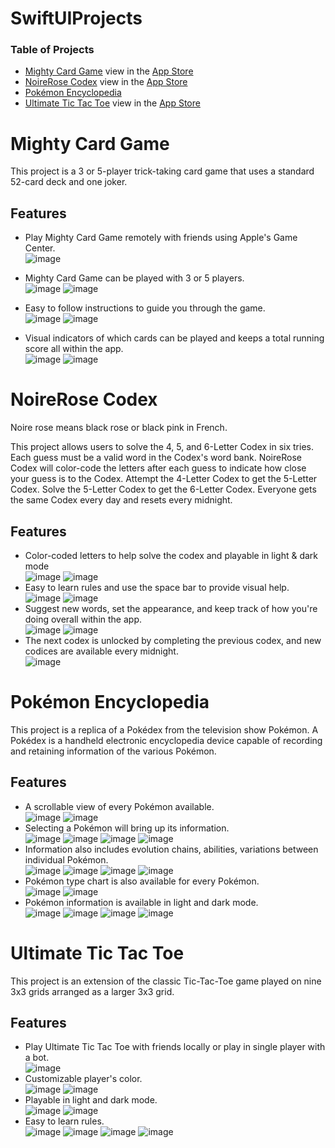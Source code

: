 # SwiftUIProjects

### Table of Projects
- [Mighty Card Game](#mighty) view in the [App Store](https://apps.apple.com/us/app/mighty-card-game/id1621810442)
- [NoireRose Codex](#noirerose-codex) view in the [App Store](https://apps.apple.com/us/app/noirerose-codex/id1612392088)
- [Pokémon Encyclopedia](#pokémon-encyclopedia)
- [Ultimate Tic Tac Toe](#ultimate-tic-tac-toe) view in the [App Store](https://apps.apple.com/us/app/ultimate-tic-tac-toe-ll/id1585512106)

# Mighty Card Game
This project is a 3 or 5-player trick-taking card game that uses a standard 52-card deck and one joker.

## Features
- Play Mighty Card Game remotely with friends using Apple's Game Center.<br/>
![image](https://github.com/steven-phun/SwiftUIProject/blob/master/GitHub-Images/MightyCardGame/HomeScreen.png)

- Mighty Card Game can be played with 3 or 5 players.<br/>
![image](https://github.com/steven-phun/SwiftUIProject/blob/master/GitHub-Images/MightyCardGame/ThreePlayerHost.png)
![image](https://github.com/steven-phun/SwiftUIProject/blob/master/GitHub-Images/MightyCardGame/FivePlayerHost.png)

- Easy to follow instructions to guide you through the game.<br/>
![image](https://github.com/steven-phun/SwiftUIProject/blob/master/GitHub-Images/MightyCardGame/BiddingPhase.png)
![image](https://github.com/steven-phun/SwiftUIProject/blob/master/GitHub-Images/MightyCardGame/PartnerPhase.png)

- Visual indicators of which cards can be played and keeps a total running score all within the app.<br/>
![image](https://github.com/steven-phun/SwiftUIProject/blob/master/GitHub-Images/MightyCardGame/TrickPhase.png)
![image](https://github.com/steven-phun/SwiftUIProject/blob/master/GitHub-Images/MightyCardGame/ScorePhase.png)


# NoireRose Codex
Noire rose means black rose or black pink in French.

This project allows users to solve the 4, 5, and 6-Letter Codex in six tries. Each guess must be a valid word in the Codex's word bank. NoireRose Codex will color-code the letters after each guess to indicate how close your guess is to the Codex. Attempt the 4-Letter Codex to get the 5-Letter Codex. Solve the 5-Letter Codex to get the 6-Letter Codex. Everyone gets the same Codex every day and resets every midnight. 

## Features
- Color-coded letters to help solve the codex and playable in light & dark mode<br/>
![image](https://github.com/steven-phun/SwiftUIProject/blob/master/GitHub-Images/NoireRoseCodex/LightMode.png)
![image](https://github.com/steven-phun/SwiftUIProject/blob/master/GitHub-Images/NoireRoseCodex/DarkMode.png)
- Easy to learn rules and use the space bar to provide visual help.<br/>
![image](https://github.com/steven-phun/SwiftUIProject/blob/master/GitHub-Images/NoireRoseCodex/Rules.png)
![image](https://github.com/steven-phun/SwiftUIProject/blob/master/GitHub-Images/NoireRoseCodex/Space.png)
- Suggest new words, set the appearance, and keep track of how you're doing overall within the app.<br/>
![image](https://github.com/steven-phun/SwiftUIProject/blob/master/GitHub-Images/NoireRoseCodex/Stats.png)
![image](https://github.com/steven-phun/SwiftUIProject/blob/master/GitHub-Images/NoireRoseCodex/Menu.png)
- The next codex is unlocked by completing the previous codex, and new codices are available every midnight.<br/>
![image](https://github.com/steven-phun/SwiftUIProject/blob/master/GitHub-Images/NoireRoseCodex/Lock.png)


# Pokémon Encyclopedia 
This project is a replica of a Pokédex from the television show Pokémon. A Pokédex is a handheld electronic encyclopedia device capable of recording and retaining information of the various Pokémon. 

## Features
- A scrollable view of every Pokémon available.<br/>
![image](https://github.com/steven-phun/SwiftUIProject/blob/master/GitHub-Images/PokémonEncyclopedia/ListView1.png)
![image](https://github.com/steven-phun/SwiftUIProject/blob/master/GitHub-Images/PokémonEncyclopedia/ListView2.png)
- Selecting a Pokémon will bring up its information.<br/>
![image](https://github.com/steven-phun/SwiftUIProject/blob/master/GitHub-Images/PokémonEncyclopedia/Info1.png)
![image](https://github.com/steven-phun/SwiftUIProject/blob/master/GitHub-Images/PokémonEncyclopedia/Info2.png)
![image](https://github.com/steven-phun/SwiftUIProject/blob/master/GitHub-Images/PokémonEncyclopedia/Info3.png)
![image](https://github.com/steven-phun/SwiftUIProject/blob/master/GitHub-Images/PokémonEncyclopedia/Info4.png)
- Information also includes evolution chains, abilities, variations between individual Pokémon.</br>
![image](https://github.com/steven-phun/SwiftUIProject/blob/master/GitHub-Images/PokémonEncyclopedia/EvoChain1.png)
![image](https://github.com/steven-phun/SwiftUIProject/blob/master/GitHub-Images/PokémonEncyclopedia/EvoChain2.png)
![image](https://github.com/steven-phun/SwiftUIProject/blob/master/GitHub-Images/PokémonEncyclopedia/Form1.png)
![image](https://github.com/steven-phun/SwiftUIProject/blob/master/GitHub-Images/PokémonEncyclopedia/Form2.png)
- Pokémon type chart is also available for every Pokémon. </br>
![image](https://github.com/steven-phun/SwiftUIProject/blob/master/GitHub-Images/PokémonEncyclopedia/TypeChart1.png)
![image](https://github.com/steven-phun/SwiftUIProject/blob/master/GitHub-Images/PokémonEncyclopedia/TypeChart2.png)
- Pokémon information is available in light and dark mode.</br>
![image](https://github.com/steven-phun/SwiftUIProject/blob/master/GitHub-Images/PokémonEncyclopedia/LightMode1.png)
![image](https://github.com/steven-phun/SwiftUIProject/blob/master/GitHub-Images/PokémonEncyclopedia/LightMode2.png)
![image](https://github.com/steven-phun/SwiftUIProject/blob/master/GitHub-Images/PokémonEncyclopedia/DarkMode1.png)
![image](https://github.com/steven-phun/SwiftUIProject/blob/master/GitHub-Images/PokémonEncyclopedia/DarkMode2.png)


# Ultimate Tic Tac Toe
This project is an extension of the classic Tic-Tac-Toe game played on nine 3x3 grids arranged as a larger 3x3 grid.

## Features
- Play Ultimate Tic Tac Toe with friends locally or play in single player with a bot.</br>
![image](https://github.com/steven-phun/SwiftUIProject/blob/master/GitHub-Images/UltimateTicTacToe/HomeScreen.png)
- Customizable player's color.</br>
![image](https://github.com/steven-phun/SwiftUIProject/blob/master/GitHub-Images/UltimateTicTacToe/Settings.png)
![image](https://github.com/steven-phun/SwiftUIProject/blob/master/GitHub-Images/UltimateTicTacToe/Color%20Preference.png)
- Playable in light and dark mode.</br>
![image](https://github.com/steven-phun/SwiftUIProject/blob/master/GitHub-Images/UltimateTicTacToe/LightMode.png)
![image](https://github.com/steven-phun/SwiftUIProject/blob/master/GitHub-Images/UltimateTicTacToe/DarkMode.png)
- Easy to learn rules.</br>
![image](https://github.com/steven-phun/SwiftUIProject/blob/master/GitHub-Images/UltimateTicTacToe/Rule1.png)
![image](https://github.com/steven-phun/SwiftUIProject/blob/master/GitHub-Images/UltimateTicTacToe/Rule2.png)
![image](https://github.com/steven-phun/SwiftUIProject/blob/master/GitHub-Images/UltimateTicTacToe/Rule3.png)
![image](https://github.com/steven-phun/SwiftUIProject/blob/master/GitHub-Images/UltimateTicTacToe/Rule4.png)
